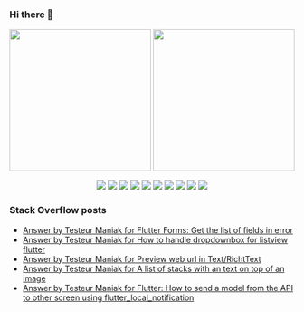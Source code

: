 ### Hi there 👋

<p align="left">
 <a>
  <img height="250em" src="https://github-readme-stats.vercel.app/api?username=TesteurManiak&theme=tokyonight" />
  <img height="250em" src="https://github-readme-stackoverflow.vercel.app/?userID=9942346&theme=dark" />
 </a>
</p>

<p align="center">
 <img src="https://img.shields.io/badge/javascript%20-%23323330.svg?&style=for-the-badge&logo=javascript&logoColor=%23F7DF1E"/>
 <img src="https://img.shields.io/badge/c%20-%2300599C.svg?&style=for-the-badge&logo=c&logoColor=white"/>
 <img src="https://img.shields.io/badge/c++%20-%2300599C.svg?&style=for-the-badge&logo=c%2B%2B&ogoColor=white"/>
 <img src="https://img.shields.io/badge/dart-%230175C2.svg?&style=for-the-badge&logo=dart&logoColor=white"/>
 <img src="https://img.shields.io/badge/Flutter%20-%2302569B.svg?&style=for-the-badge&logo=Flutter&logoColor=white" />
 <img src="https://img.shields.io/badge/swift-%23FA7343.svg?&style=for-the-badge&logo=swift&logoColor=white"/>
 <img src="https://img.shields.io/badge/git%20-%23F05033.svg?&style=for-the-badge&logo=git&logoColor=white"/>
 <img src="https://img.shields.io/badge/gitlab%20-%23181717.svg?&style=for-the-badge&logo=gitlab&logoColor=white"/>
 <img src="https://img.shields.io/badge/github%20-%23121011.svg?&style=for-the-badge&logo=github&logoColor=white"/>
 <img src="https://img.shields.io/badge/firebase%20-%23039BE5.svg?&style=for-the-badge&logo=firebase"/>
</p>

### Stack Overflow posts

<!-- STACKOVERFLOW:START -->
- [Answer by Testeur Maniak for Flutter Forms: Get the list of fields in error](https://stackoverflow.com/questions/63833619/flutter-forms-get-the-list-of-fields-in-error/63836043#63836043)
- [Answer by Testeur Maniak for How to handle dropdownbox for listview flutter](https://stackoverflow.com/questions/63774520/how-to-handle-dropdownbox-for-listview-flutter/63775316#63775316)
- [Answer by Testeur Maniak for Preview web url in Text/RichtText](https://stackoverflow.com/questions/63772376/preview-web-url-in-text-richttext/63773246#63773246)
- [Answer by Testeur Maniak for A list of stacks with an text on top of an image](https://stackoverflow.com/questions/63767454/a-list-of-stacks-with-an-text-on-top-of-an-image/63768555#63768555)
- [Answer by Testeur Maniak for Flutter: How to send a model from the API to other screen using flutter_local_notification](https://stackoverflow.com/questions/63709556/flutter-how-to-send-a-model-from-the-api-to-other-screen-using-flutter-local-no/63713392#63713392)
<!-- STACKOVERFLOW:END -->
